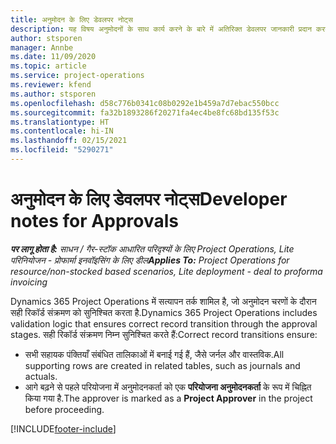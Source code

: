 ```yaml
---
title: अनुमोदन के लिए डेवलपर नोट्स
description: यह विषय अनुमोदनों के साथ कार्य करने के बारे में अतिरिक्त डेवलपर जानकारी प्रदान करता है.
author: stsporen
manager: Annbe
ms.date: 11/09/2020
ms.topic: article
ms.service: project-operations
ms.reviewer: kfend
ms.author: stsporen
ms.openlocfilehash: d58c776b0341c08b0292e1b459a7d7ebac550bcc
ms.sourcegitcommit: fa32b1893286f20271fa4ec4be8fc68bd135f53c
ms.translationtype: HT
ms.contentlocale: hi-IN
ms.lasthandoff: 02/15/2021
ms.locfileid: "5290271"
---
```

# <a name="developer-notes-for-approvals"></a><span data-ttu-id="e8a60-103">अनुमोदन के लिए डेवलपर नोट्स</span><span class="sxs-lookup"><span data-stu-id="e8a60-103">Developer notes for Approvals</span></span>

<span data-ttu-id="e8a60-104">_**पर लागू होता है:** साधन / गैर-स्टॉक आधारित परिदृश्यों के लिए Project Operations, Lite परिनियोजन - प्रोफार्मा इनवॉइसिंग के लिए डील_</span><span class="sxs-lookup"><span data-stu-id="e8a60-104">_**Applies To:** Project Operations for resource/non-stocked based scenarios, Lite deployment - deal to proforma invoicing_</span></span>

<span data-ttu-id="e8a60-105">Dynamics 365 Project Operations में सत्यापन तर्क शामिल है, जो अनुमोदन चरणों के दौरान सही रिकॉर्ड संक्रमण को सुनिश्चित करता है.</span><span class="sxs-lookup"><span data-stu-id="e8a60-105">Dynamics 365 Project Operations includes validation logic that ensures correct record transition through the approval stages.</span></span> <span data-ttu-id="e8a60-106">सही रिकॉर्ड संक्रमण निम्न सुनिश्चित करते हैं:</span><span class="sxs-lookup"><span data-stu-id="e8a60-106">Correct record transitions ensure:</span></span> 

  - <span data-ttu-id="e8a60-107">सभी सहायक पंक्तियाँ संबंधित तालिकाओं में बनाई गई हैं, जैसे जर्नल और वास्तविक.</span><span class="sxs-lookup"><span data-stu-id="e8a60-107">All supporting rows are created in related tables, such as journals and actuals.</span></span>
  - <span data-ttu-id="e8a60-108">आगे बढ़ने से पहले परियोजना में अनुमोदनकर्ता को एक **परियोजना अनुमोदनकर्ता** के रूप में चिह्नित किया गया है.</span><span class="sxs-lookup"><span data-stu-id="e8a60-108">The approver is marked as a **Project Approver** in the project before proceeding.</span></span>


[!INCLUDE[footer-include](../includes/footer-banner.md)]